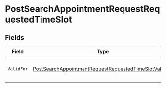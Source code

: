 # PostSearchAppointmentRequestRequestedTimeSlot


## Fields

| Field                                                                                                                                 | Type                                                                                                                                  | Required                                                                                                                              | Description                                                                                                                           |
| ------------------------------------------------------------------------------------------------------------------------------------- | ------------------------------------------------------------------------------------------------------------------------------------- | ------------------------------------------------------------------------------------------------------------------------------------- | ------------------------------------------------------------------------------------------------------------------------------------- |
| `ValidFor`                                                                                                                            | [PostSearchAppointmentRequestRequestedTimeSlotValidFor](../../models/shared/postsearchappointmentrequestrequestedtimeslotvalidfor.md) | :heavy_check_mark:                                                                                                                    | Valid timeslot for the given request.                                                                                                 |